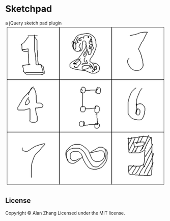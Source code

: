 # Sketchpad
a jQuery sketch pad plugin
![sample](https://raw.githubusercontent.com/zcfan/sketchpad/master/samplepic.png)

## License
Copyright © Alan Zhang
Licensed under the MIT license.
